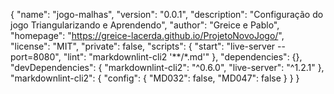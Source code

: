 {
  "name": "jogo-malhas",
  "version": "0.0.1",
  "description": "Configuração do jogo Triangularizando e Aprendendo",
  "author": "Greice e Pablo",
  "homepage": "https://greice-lacerda.github.io/ProjetoNovoJogo/",
  "license": "MIT",
  "private": false,
  "scripts": {
    "start": "live-server --port=8080",
    "lint": "markdownlint-cli2 '**/*.md'"
  },
  "dependencies": {},
  "devDependencies": {
    "markdownlint-cli2": "^0.6.0",
    "live-server": "^1.2.1"
  },
  "markdownlint-cli2": {
    "config": {
      "MD032": false,
      "MD047": false
    }
  }
}
